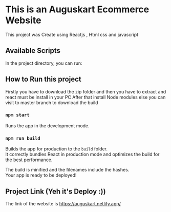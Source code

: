 # This is an Auguskart Ecommerce Website

This project was Create using Reactjs , Html css and javascript

## Available Scripts

In the project directory, you can run:

## How to Run this project

Firstly you have to download the zip folder and then you have to extract and react must be install in your PC
After that install Node modules else you can visit to master branch to download the build 

### `npm start`

Runs the app in the development mode.

### `npm run build`

Builds the app for production to the `build` folder.\
It correctly bundles React in production mode and optimizes the build for the best performance.

The build is minified and the filenames include the hashes.\
Your app is ready to be deployed!

## Project Link (Yeh it's Deploy :))
The link of the website is https://auguskart.netlify.app/
